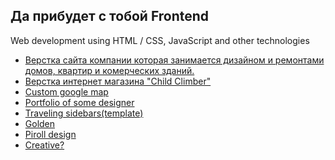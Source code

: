Да прибудет с тобой Frontend
-----------------------------
Web development using HTML / CSS, JavaScript and other technologies

<ul>
  <li><a href="https://yuriyhrub.github.io/edem/index.html">Верстка сайта компании которая занимается дизайном и ремонтами домов, квартир и комерческих зданий.</a></li>
  <li><a href="https://yuriyhrub.github.io/child_climber/index.html">Верстка интернет магазина "Child Climber"</a></li>
  <li><a href="https://yuriyhrub.github.io/gmap/index.html">Custom google map</a></li>
  <li><a href="https://yuriyhrub.github.io/designer_portfolio/index.html">Portfolio of some designer</a></li> 
  <li><a href="https://yuriyhrub.github.io/traveling_sidebars/index.html">Traveling sidebars(template)</a></li>
  <li><a href="https://yuriyhrub.github.io/gold/index.html">Golden</a></li>
  <li><a href="https://yuriyhrub.github.io/piroll/index.html">Piroll design</a></li>
  <li><a href="https://yuriyhrub.github.io/creatives/index.html">Creative?</a></li>
</ul>
